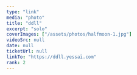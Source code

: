 ```yaml
---
type: "link"
media: "photo"
title: "ddll"
excerpt: "solo"
coverImages: ["/assets/photos/halfmoon-1.jpg"]
videoSrc: null
date: null
ticketUrl: null
linkTo: "https://ddll.yessaï.com"
rank: 2
---
```

